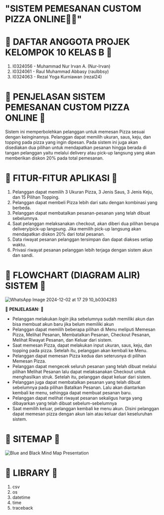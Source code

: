# "SISTEM PEMESANAN CUSTOM PIZZA ONLINE🍕🤌"
# 🤵 DAFTAR ANGGOTA PROJEK KELOMPOK 10 KELAS B 🤵
1. I0324056 - Muhammad Nur Irvan A. (Nur-Irvan)
2. I0324061 - Raul Muhammad Abbasy (raulbbsy)
3. I0324063 - Rezal Yoga Kurniawan (rezal24)

# 💭 PENJELASAN SISTEM PEMESANAN CUSTOM PIZZA ONLINE 💭
Sistem ini memperbolehkan pelanggan untuk memesan Pizza sesuai dengan keinginannya. Pelanggan dapat memilih ukuran, saus, keju, dan topping pada pizza yang ingin dipesan. Pada sistem ini juga akan disediakan dua pilihan untuk mendapatkan pesanan hingga berada di tangan pelanggan yaitu melalui delivery atau pick-up langsung yang akan memberikan diskon 20% pada total pemesanan.

# 🌟 FITUR-FITUR APLIKASI 🌟
1. Pelanggan dapat memilih 3 Ukuran Pizza, 3 Jenis Saus, 3 Jenis Keju, dan 15 Pilihan Topping.
2. Pelanggan dapat membeli Pizza lebih dari satu dengan kombinasi yang berbeda.
3. Pelanggan dapat membatalkan pesanan-pesanan yang telah dibuat sebelumnya.
4. Saat pelanggan melaksanakan checkout, akan diberi dua pilihan berupa delivery/pick-up langsung. Jika memilih pick-up langsung akan mendapatkan diskon 20% dari total pesanan.
5. Data riwayat pesanan pelanggan tersimpan dan dapat diakses setiap waktu.
6. Privasi riwayat pesanan pelanggan lebih terjaga dengan sistem akun dan sandi.

# 🤖 FLOWCHART (DIAGRAM ALIR) SISTEM 🤖
![WhatsApp Image 2024-12-02 at 17 29 10_b0304283](https://github.com/user-attachments/assets/0ab40c6c-542d-4ae0-8287-880429a5c388)

🤷 **PENJELASAN:** 🤷
- Pelanggan melakukan _login_ jika sebelumnya sudah memiliki akun dan bisa membuat akun baru jika belum memiliki akun
- Pelanggan dapat memilih beberapa pilihan di Menu meliputi Memesan Pizza, Melihat Pesanan, Membatalkan Pesanan, Checkout Pesanan, Melihat Riwayat Pesanan, dan Keluar dari sistem.
- Saat memesan Pizza, dapat melakukan input ukuran, saus, keju, dan topping pada pizza. Setelah itu, pelanggan akan kembali ke Menu.
- Pelanggan dapat memesan Pizza kedua dan seterusnya di pilihan Memesan Pizza.
- Pelanggan dapat mengecek seluruh pesanan yang telah dibuat melalui pilihan Melihat Pesanan lalu dapat melaksanakan Checkout untuk menghasilkan struk. Setelah itu, pelanggan dapat keluar dari sistem.
- Pelanggan juga dapat membatalkan pesanan yang telah dibuat sebelumnya pada pilihan Batalkan Pesanan. Lalu akan diantarkan kembali ke menu, sehingga dapat membuat pesanan baru.
- Pelanggan dapat melihat riwayat pesanan sekaligus harga yang dibayarkan yang telah dibuat sebelum-sebelumnya
- Saat memilih keluar, pelanggan kembali ke menu akun. Disini pelanggan dapat memesan pizza dengan akun lain atau keluar dari keseluruhan sistem.

# 📍 SITEMAP 📍
![Blue and Black Mind Map Presentation](https://github.com/user-attachments/assets/d1b14e57-03ba-44b5-8db4-df1d36072217)

# 📕 LIBRARY 📕
1. csv
2. os
3. datetime
4. time
5. traceback
